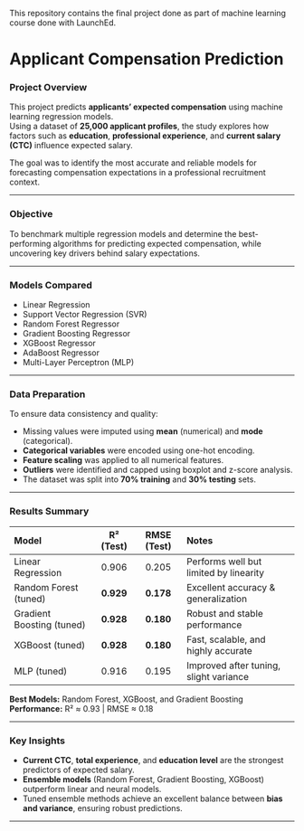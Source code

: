 This repository contains the final project done as part of machine learning course done with LaunchEd.

# Applicant Compensation Prediction

### Project Overview
This project predicts **applicants’ expected compensation** using machine learning regression models.  
Using a dataset of **25,000 applicant profiles**, the study explores how factors such as **education**, **professional experience**, and **current salary (CTC)** influence expected salary.  

The goal was to identify the most accurate and reliable models for forecasting compensation expectations in a professional recruitment context.

---

### Objective
To benchmark multiple regression models and determine the best-performing algorithms for predicting expected compensation, while uncovering key drivers behind salary expectations.

---

### Models Compared
- Linear Regression  
- Support Vector Regression (SVR)  
- Random Forest Regressor  
- Gradient Boosting Regressor  
- XGBoost Regressor  
- AdaBoost Regressor  
- Multi-Layer Perceptron (MLP)

---

### Data Preparation
To ensure data consistency and quality:
- Missing values were imputed using **mean** (numerical) and **mode** (categorical).  
- **Categorical variables** were encoded using one-hot encoding.  
- **Feature scaling** was applied to all numerical features.  
- **Outliers** were identified and capped using boxplot and z-score analysis.  
- The dataset was split into **70% training** and **30% testing** sets.  

---

### Results Summary
| Model | R² (Test) | RMSE (Test) | Notes |
|:------|:----------:|:------------:|:------|
| Linear Regression | 0.906 | 0.205 | Performs well but limited by linearity |
| Random Forest (tuned) | **0.929** | **0.178** | Excellent accuracy & generalization |
| Gradient Boosting (tuned) | **0.928** | **0.180** | Robust and stable performance |
| XGBoost (tuned) | **0.928** | **0.180** | Fast, scalable, and highly accurate |
| MLP (tuned) | 0.916 | 0.195 | Improved after tuning, slight variance |

 **Best Models:** Random Forest, XGBoost, and Gradient Boosting  
 **Performance:** R² ≈ 0.93 | RMSE ≈ 0.18  

---

### Key Insights
- **Current CTC**, **total experience**, and **education level** are the strongest predictors of expected salary.  
- **Ensemble models** (Random Forest, Gradient Boosting, XGBoost) outperform linear and neural models.  
- Tuned ensemble methods achieve an excellent balance between **bias and variance**, ensuring robust predictions.  

---

